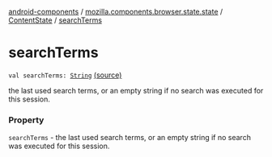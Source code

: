 [android-components](../../index.md) / [mozilla.components.browser.state.state](../index.md) / [ContentState](index.md) / [searchTerms](./search-terms.md)

# searchTerms

`val searchTerms: `[`String`](https://kotlinlang.org/api/latest/jvm/stdlib/kotlin/-string/index.html) [(source)](https://github.com/mozilla-mobile/android-components/blob/master/components/browser/state/src/main/java/mozilla/components/browser/state/state/ContentState.kt#L35)

the last used search terms, or an empty string if no
search was executed for this session.

### Property

`searchTerms` - the last used search terms, or an empty string if no
search was executed for this session.